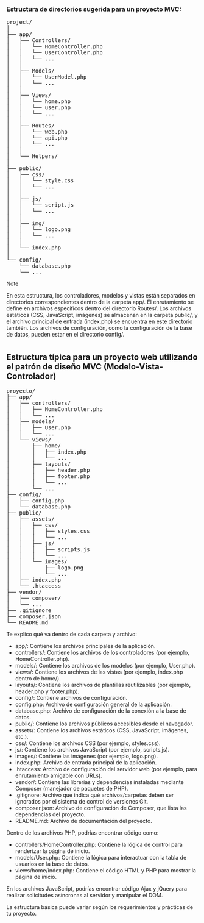 ### Estructura de directorios sugerida para un proyecto MVC:

<pre>
project/
│
├── app/
│   ├── Controllers/
│   │   └── HomeController.php
│   │   └── UserController.php
│   │   └── ...
│   │
│   ├── Models/
│   │   └── UserModel.php
│   │   └── ...
│   │
│   ├── Views/
│   │   └── home.php
│   │   └── user.php
│   │   └── ...
│   │
│   ├── Routes/
│   │   └── web.php
│   │   └── api.php
│   │   └── ...
│   │
│   └── Helpers/
│
├── public/
│   ├── css/
│   │   └── style.css
│   │   └── ...
│   │
│   ├── js/
│   │   └── script.js
│   │   └── ...
│   │
│   ├── img/
│   │   └── logo.png
│   │   └── ...
│   │
│   └── index.php
│
└── config/
    └── database.php
    └── ...
</pre>

> [!NOTE]
> En esta estructura, los controladores, modelos y vistas están separados en directorios correspondientes dentro de la carpeta app/. 
El enrutamiento se define en archivos específicos dentro del directorio Routes/. 
Los archivos estáticos (CSS, JavaScript, imágenes) se almacenan en la carpeta public/, y el archivo principal de entrada (index.php) se encuentra en este directorio también. 
Los archivos de configuración, como la configuración de la base de datos, pueden estar en el directorio config/.

#
## Estructura típica para un proyecto web utilizando el patrón de diseño MVC (Modelo-Vista-Controlador)

<pre>
proyecto/
├── app/
│   ├── controllers/
│   │   ├── HomeController.php
│   │   └── ...
│   ├── models/
│   │   ├── User.php
│   │   └── ...
│   └── views/
│       ├── home/
│       │   ├── index.php
│       │   └── ...
│       ├── layouts/
│       │   ├── header.php
│       │   ├── footer.php
│       │   └── ...
│       └── ...
├── config/
│   ├── config.php
│   └── database.php
├── public/
│   ├── assets/
│   │   ├── css/
│   │   │   ├── styles.css
│   │   │   └── ...
│   │   ├── js/
│   │   │   ├── scripts.js
│   │   │   └── ...
│   │   └── images/
│   │       ├── logo.png
│   │       └── ...
│   ├── index.php
│   └── .htaccess
├── vendor/
│   ├── composer/
│   └── ...
├── .gitignore
├── composer.json
└── README.md
</pre>


Te explico qué va dentro de cada carpeta y archivo:

- app/: Contiene los archivos principales de la aplicación.
- controllers/: Contiene los archivos de los controladores (por ejemplo, HomeController.php).
- models/: Contiene los archivos de los modelos (por ejemplo, User.php).
- views/: Contiene los archivos de las vistas (por ejemplo, index.php dentro de home/).
- layouts/: Contiene los archivos de plantillas reutilizables (por ejemplo, header.php y footer.php).
- config/: Contiene archivos de configuración.
- config.php: Archivo de configuración general de la aplicación.
- database.php: Archivo de configuración de la conexión a la base de datos.
- public/: Contiene los archivos públicos accesibles desde el navegador.
- assets/: Contiene los archivos estáticos (CSS, JavaScript, imágenes, etc.).
- css/: Contiene los archivos CSS (por ejemplo, styles.css).
- js/: Contiene los archivos JavaScript (por ejemplo, scripts.js).
- images/: Contiene las imágenes (por ejemplo, logo.png).
- index.php: Archivo de entrada principal de la aplicación.
- .htaccess: Archivo de configuración del servidor web (por ejemplo, para enrutamiento amigable con URLs).
- vendor/: Contiene las librerías y dependencias instaladas mediante Composer (manejador de paquetes de PHP).
- .gitignore: Archivo que indica qué archivos/carpetas deben ser ignorados por el sistema de control de versiones Git.
- composer.json: Archivo de configuración de Composer, que lista las dependencias del proyecto.
- README.md: Archivo de documentación del proyecto.

Dentro de los archivos PHP, podrías encontrar código como:

- controllers/HomeController.php: Contiene la lógica de control para renderizar la página de inicio.
- models/User.php: Contiene la lógica para interactuar con la tabla de usuarios en la base de datos.
- views/home/index.php: Contiene el código HTML y PHP para mostrar la página de inicio.

En los archivos JavaScript, podrías encontrar código Ajax y jQuery para realizar solicitudes asíncronas al servidor y manipular el DOM.

La estructura básica puede variar según los requerimientos y prácticas de tu proyecto.


